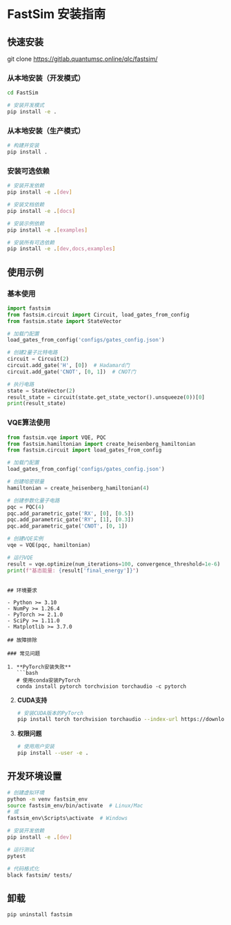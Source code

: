 # FastSim 安装指南

## 快速安装

git clone https://gitlab.quantumsc.online/qlc/fastsim/

### 从本地安装（开发模式）

```bash
cd FastSim

# 安装开发模式
pip install -e .
```

### 从本地安装（生产模式）

```bash
# 构建并安装
pip install .
```

### 安装可选依赖

```bash
# 安装开发依赖
pip install -e .[dev]

# 安装文档依赖
pip install -e .[docs]

# 安装示例依赖
pip install -e .[examples]

# 安装所有可选依赖
pip install -e .[dev,docs,examples]
```

## 使用示例

### 基本使用

```python
import fastsim
from fastsim.circuit import Circuit, load_gates_from_config
from fastsim.state import StateVector

# 加载门配置
load_gates_from_config('configs/gates_config.json')

# 创建2量子比特电路
circuit = Circuit(2)
circuit.add_gate('H', [0])  # Hadamard门
circuit.add_gate('CNOT', [0, 1])  # CNOT门

# 执行电路
state = StateVector(2)
result_state = circuit(state.get_state_vector().unsqueeze(0))[0]
print(result_state)
```

### VQE算法使用

```python
from fastsim.vqe import VQE, PQC
from fastsim.hamiltonian import create_heisenberg_hamiltonian
from fastsim.circuit import load_gates_from_config

# 加载门配置
load_gates_from_config('configs/gates_config.json')

# 创建哈密顿量
hamiltonian = create_heisenberg_hamiltonian(4)

# 创建参数化量子电路
pqc = PQC(4)
pqc.add_parametric_gate('RX', [0], [0.5])
pqc.add_parametric_gate('RY', [1], [0.3])
pqc.add_parametric_gate('CNOT', [0, 1])

# 创建VQE实例
vqe = VQE(pqc, hamiltonian)

# 运行VQE
result = vqe.optimize(num_iterations=100, convergence_threshold=1e-6)
print(f"基态能量: {result['final_energy']}")
```
```

## 环境要求

- Python >= 3.10
- NumPy >= 1.26.4
- PyTorch >= 2.1.0
- SciPy >= 1.11.0
- Matplotlib >= 3.7.0

## 故障排除

### 常见问题

1. **PyTorch安装失败**
   ```bash
   # 使用conda安装PyTorch
   conda install pytorch torchvision torchaudio -c pytorch
   ```

2. **CUDA支持**
   ```bash
   # 安装CUDA版本的PyTorch
   pip install torch torchvision torchaudio --index-url https://download.pytorch.org/whl/cu118
   ```

3. **权限问题**
   ```bash
   # 使用用户安装
   pip install --user -e .
   ```

## 开发环境设置

```bash
# 创建虚拟环境
python -m venv fastsim_env
source fastsim_env/bin/activate  # Linux/Mac
# 或
fastsim_env\Scripts\activate  # Windows

# 安装开发依赖
pip install -e .[dev]

# 运行测试
pytest

# 代码格式化
black fastsim/ tests/
```

## 卸载

```bash
pip uninstall fastsim
``` 